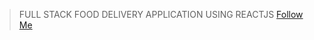 > FULL STACK FOOD DELIVERY APPLICATION USING REACTJS
> [Follow Me](www.linkedin.com/in/matta-rithvik)

